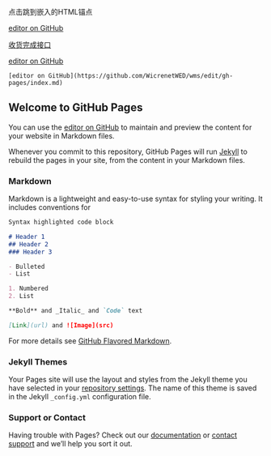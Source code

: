 <a name="#Markdown">点击跳到嵌入的HTML锚点</a>

 [editor on GitHub](https://github.com/WicrenetWED/wms/edit/gh-pages/index.md) 
 
  [收货完成接口](https://wicrenetwed.github.io/wms/ReceiptCompletedWaybills) 
  
  
   [editor on GitHub](https://github.com/WicrenetWED/wms/edit/gh-pages/index.md) 
   
   
    [editor on GitHub](https://github.com/WicrenetWED/wms/edit/gh-pages/index.md) 

## Welcome to GitHub Pages

You can use the [editor on GitHub](https://github.com/WicrenetWED/wms/edit/gh-pages/index.md) to maintain and preview the content for your website in Markdown files.

Whenever you commit to this repository, GitHub Pages will run [Jekyll](https://jekyllrb.com/) to rebuild the pages in your site, from the content in your Markdown files.

### Markdown

Markdown is a lightweight and easy-to-use syntax for styling your writing. It includes conventions for

```markdown
Syntax highlighted code block

# Header 1
## Header 2
### Header 3

- Bulleted
- List

1. Numbered
2. List

**Bold** and _Italic_ and `Code` text

[Link](url) and ![Image](src)
```

For more details see [GitHub Flavored Markdown](https://guides.github.com/features/mastering-markdown/).

### Jekyll Themes

Your Pages site will use the layout and styles from the Jekyll theme you have selected in your [repository settings](https://github.com/WicrenetWED/wms/settings). The name of this theme is saved in the Jekyll `_config.yml` configuration file.

### Support or Contact

Having trouble with Pages? Check out our [documentation](https://docs.github.com/categories/github-pages-basics/) or [contact support](https://github.com/contact) and we’ll help you sort it out.
